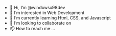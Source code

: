- 👋 Hi, I’m @windowsx98dev
- 👀 I’m interested in Web Development
- 🌱 I’m currently learning Html, CSS, and Javascript
- 💞️ I’m looking to collaborate on 
- 📫 How to reach me ...

<!---
windowsx98dev/windowsx98dev is a ✨ special ✨ repository because its `README.md` (this file) appears on your GitHub profile.
You can click the Preview link to take a look at your changes.
--->
